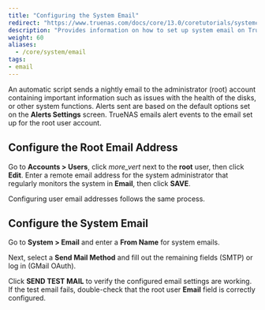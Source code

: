 ```yaml
---
title: "Configuring the System Email"
redirect: "https://www.truenas.com/docs/core/13.0/coretutorials/systemconfiguration/configuringthesystememail/"
description: "Provides information on how to set up system email on TrueNAS CORE."
weight: 60
aliases:
  - /core/system/email
tags:
- email
---
```


An automatic script sends a nightly email to the administrator (root) account containing important information such as issues with the health of the disks, or other system functions. 
Alerts sent are based on the default options set on the **Alerts Settings** screen.
TrueNAS emails alert events to the email set up for the root user account.

## Configure the Root Email Address

Go to **Accounts > Users**, click <i class="material-icons" aria-hidden="true" title="Options">more_vert</i> next to the **root** user, then click **Edit**.
Enter a remote email address for the system administrator that regularly monitors the system in **Email**, then click **SAVE**.

Configuring user email addresses follows the same process.

## Configure the System Email

Go to **System > Email** and enter a **From Name** for system emails.

Next, select a **Send Mail Method** and fill out the remaining fields (SMTP) or log in (GMail OAuth).

Click **SEND TEST MAIL** to verify the configured email settings are working.
If the test email fails, double-check that the root user **Email** field is correctly configured.
